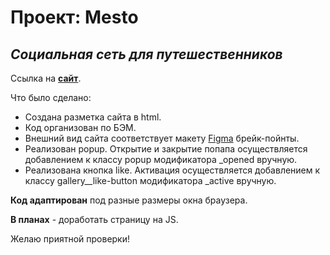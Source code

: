 # **Проект: Mesto**

## *Социальная сеть для  путешественников*

Ссылка на [**сайт**](https://nastyanev.github.io/mesto-project-bootcamp/ "Ссылка на GitHub Pages").

Что было сделано:
  * Создана разметка сайта в html.
  * Код организован по БЭМ.
  * Внешний вид сайта соответствует макету [Figma](https://www.figma.com/file/2cn9N9jSkmxD84oJik7xL7/JavaScript.-Sprint-4?node-id=0%3A1 "Ссылка на макет в Figma") брейк-пойнты.
  * Реализован popup. Открытие и закрытие попапа осуществляется добавлением к классу popup модификатора _opened вручную.
  * Реализована кнопка like. Активация осуществляется добавлением к классу gallery__like-button модификатора _active вручную.

**Код адаптирован** под разные размеры окна браузера.

**В планах** - доработать страницу на JS.

Желаю приятной проверки!
